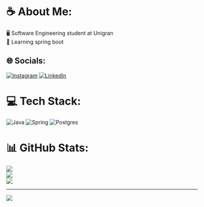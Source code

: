 # ☕ About Me:
🖥️ Software Engineering student at Unigran<br>🍃 Learning spring boot


## 🌐 Socials:
[![Instagram](https://img.shields.io/badge/Instagram-%23E4405F.svg?logo=Instagram&logoColor=white)](https://instagram.com/c.ananiasr) [![LinkedIn](https://img.shields.io/badge/LinkedIn-%230077B5.svg?logo=linkedin&logoColor=white)](https://linkedin.com/in/cauananias) 

# 💻 Tech Stack:
![Java](https://img.shields.io/badge/java-%23ED8B00.svg?style=for-the-badge&logo=openjdk&logoColor=white) ![Spring](https://img.shields.io/badge/spring-%236DB33F.svg?style=for-the-badge&logo=spring&logoColor=white) ![Postgres](https://img.shields.io/badge/postgres-%23316192.svg?style=for-the-badge&logo=postgresql&logoColor=white)
# 📊 GitHub Stats:
![](https://github-readme-stats.vercel.app/api?username=caua-ananias&theme=gruvbox&hide_border=false&include_all_commits=false&count_private=false)<br/>
![](https://github-readme-streak-stats.herokuapp.com/?user=caua-ananias&theme=gruvbox&hide_border=false)<br/>
![](https://github-readme-stats.vercel.app/api/top-langs/?username=caua-ananias&theme=gruvbox&hide_border=false&include_all_commits=false&count_private=false&layout=compact)

---
[![](https://visitcount.itsvg.in/api?id=caua-ananias&icon=0&color=0)](https://visitcount.itsvg.in)

